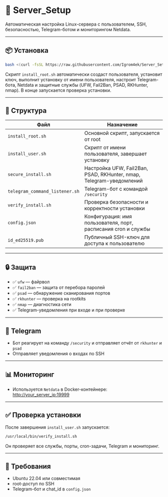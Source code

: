 # 🚀 Server_Setup

Автоматическая настройка Linux-сервера с пользователем, SSH, безопасностью, Telegram-ботом и мониторингом Netdata.

---

## 📦 Установка

```bash
bash <(curl -fsSL https://raw.githubusercontent.com/Igrom4ek/Server_Setup/main/install_root.sh)
```

Скрипт `install_root.sh` автоматически создаст пользователя, установит ключ, выполнит установку от имени пользователя, настроит Telegram-бота, Netdata и защитные службы (UFW, Fail2Ban, PSAD, RKHunter, nmap). В конце запускается проверка установки.

---

## 🧱 Структура

| Файл                         | Назначение |
|------------------------------|------------|
| `install_root.sh`           | Основной скрипт, запускается от root |
| `install_user.sh`           | Скрипт от имени пользователя, завершает установку |
| `secure_install.sh`         | Настройка UFW, Fail2Ban, PSAD, RKHunter, nmap, Telegram-уведомлений |
| `telegram_command_listener.sh` | Telegram-бот с командой `/security` |
| `verify_install.sh`         | Проверка безопасности и корректности установки |
| `config.json`               | Конфигурация: имя пользователя, порт, расписания cron и службы |
| `id_ed25519.pub`            | Публичный SSH-ключ для доступа к пользователю |

---

## 🔒 Защита

- ✅ `ufw` — файрвол
- ✅ `fail2ban` — защита от перебора паролей
- ✅ `psad` — обнаружение сканирования портов
- ✅ `rkhunter` — проверка на rootkits
- ✅ `nmap` — диагностика сети
- ✅ Telegram-уведомления при входе и при проверке

---

## 📲 Telegram

- Бот реагирует на команду `/security` и отправляет отчёт от `rkhunter` и `psad`
- Отправляет уведомления о входах по SSH

---

## 📊 Мониторинг

- Используется `Netdata` в Docker-контейнере:  
  [http://your_server_ip:19999](http://your_server_ip:19999)

---

## ✅ Проверка установки

После завершения `install_user.sh` запускается:
```bash
/usr/local/bin/verify_install.sh
```

Он проверяет все службы, порты, cron-задачи, Telegram и мониторинг.

---

## 📌 Требования

- Ubuntu 22.04 или совместимая
- root-доступ по SSH
- Telegram-бот и chat_id в `config.json`
